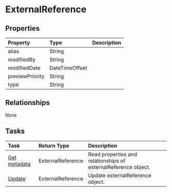 # ExternalReference



## Properties
| Property	   | Type	|Description|
|:---------------|:--------|:----------|
|alias|String||
|modifiedBy|String||
|modifiedDate|DateTimeOffset||
|previewPriority|String||
|type|String||

## Relationships
None


## Tasks

| Task		   | Return Type	|Description|
|:---------------|:--------|:----------|
|[Get metadata](../api/externalreference_get.md) | ExternalReference |Read properties and relationships of externalReference object.|
|[Update](../api/externalreference_update.md) | ExternalReference	|Update externalReference object. |
